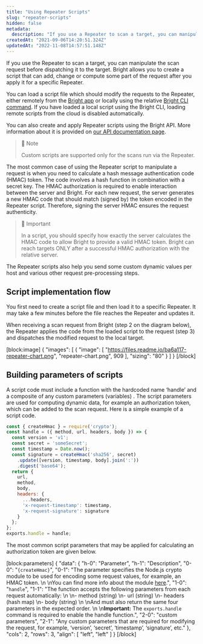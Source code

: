 ```yaml
---
title: "Using Repeater Scripts"
slug: "repeater-scripts"
hidden: false
metadata: 
  description: "If you use a Repeater to scan a target, you can manipulate the scan request before dispatching it to the target. NeuraLegion allows you to create a script that can add, change or compute some part of the request after you apply it for a specific Repeater."
createdAt: "2021-09-06T14:20:51.324Z"
updatedAt: "2022-11-08T14:57:51.148Z"
---
```

If you use the Repeater to scan a target, you can manipulate the scan request before dispatching it to the target. Bright allows you to create a script that can add, change or compute some part of the request after you apply it for a specific Repeater. 

You can load a script file which should modify the requests to the Repeater, either remotely from the [Bright app](https://app.neuralegion.com) or locally using the relative [Bright CLI command](/docs/about-nexploit-cli). If you have loaded a local script using the Bright CLI, loading remote scripts from the cloud is disabled automatically.   

You can also create and apply Repeater scripts using the Bright API. More information about it is provided on [our API documentation page](https://nexploit.app/api/v1/docs/#/Scripts).

> 📘 Note
> 
> Custom scripts are supported only for the scans run via the Repeater.

The most common case of using the Repeater script to manipulate a request is when you need to calculate a hash message authentication code (HMAC) token. The code involves a hash function in combination with a secret key.  The HMAC authorization is required to enable interaction between the server and Bright. For each new request, the server generates a new HMAC code that should match (signed by) the token encoded in the Repeater script. Therefore, signing the server HMAC ensures the request authenticity.

> 🚧 Important
> 
> In a script, you should specify how exactly the server calculates the HMAC code to allow Bright to provide a valid HMAC token. Bright can reach targets ONLY after a successful HMAC authorization with the relative server.

The Repeater scripts also help you send some custom dynamic values per host and various other request pre-processing steps.

## Script implementation flow

You first need to create a script file and then load it to a specific Repeater. It may take a few minutes before the file reaches the Repeater and updates it. 

When receiving a scan request from Bright (step 2 on the diagram below), the Repeater applies the code from the loaded script to the request (step 3) and dispatches the modified request to the local target. 

[block:image]
{
  "images": [
    {
      "image": [
        "https://files.readme.io/ba6a117-repeater-chart.png",
        "repeater-chart.png",
        909
      ],
      "sizing": "80"
    }
  ]
}
[/block]



## Building parameters of scripts

A script code must include a function with the hardcoded name ‘handle’ and a composite of any custom parameters (variables) . The script parameters are used for computing dynamic data, for example an authorization token, which can be added to the scan request. Here is a simple example of a script code.  

```javascript
const { createHmac } = require('crypto');
const handle = ({ method, url, headers, body }) => {
  const version = 'v1';
  const secret = 'someSecret';
  const timestamp = Date.now();
  const signature = createHmac('sha256', secret)
    .update([version, timestamp, body].join(':'))
    .digest('base64');
  return {
    url,
    method,
    body,
    headers: {
      ...headers,
      'x-request-timestamp': timestamp,
      'x-request-signature': signature
    }
  };
};
exports.handle = handle;
```



The most common script parameters that may be applied for calculating an authorization token are given below.

[block:parameters]
{
  "data": {
    "h-0": "Parameter",
    "h-1": "Description",
    "0-0": "`{createHmac}`",
    "0-1": "The parameter specifies the Node.js crypto module to be used for encoding some request values, for example, an HMAC token.  \n  \nYou can find more info about the module [here](https://nodejs.org/api/crypto.html).",
    "1-0": "`handle`",
    "1-1": "The function accepts the following parameters from each request automatically:  \n  \n- method (string)  \n- url (string)  \n- headers (hash map)  \n- body (string)  \n  \nAnd must also return the same four parameters in the expected order.  \n  \n**Important:** The `exports.handle` command is required to enable the handle function.",
    "2-0": "custom parameters",
    "2-1": "Any custom parameters that are required for modifying the request, for example, ‘version’, ‘secret’, ‘timestamp’, ‘signature’, etc."
  },
  "cols": 2,
  "rows": 3,
  "align": [
    "left",
    "left"
  ]
}
[/block]